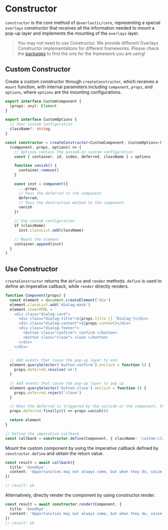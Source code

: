 # Constructor

`constructor` is the core method of `@overlastic/core`, representing a special `overlays` constructor that receives all the information needed to mount a pop-up layer and implements the mounting of the `overlays` layer.

> You may not need to use Constructor. We provide different Overlays Constructor implementations for different frameworks. Please check the [packages](/zh/guide/getting-started#packages) to find the one for the framework you are using!

## Custom Constructor

Create a custom constructor through `createConstructor`, which receives a `mount` function, with internal parameters including `component`, `props`, and `options`, where `options` are the mounting configurations.

```ts
export interface CustomComponent {
  (props: any): Element
}

export interface CustomOptions {
  // Your custom configuration
  className?: string
}

const constructor = createConstructor<CustomComponent, CustomOptions>(
  (component, props, options) => {
    // Options contain the passed-in custom configuration
    const { container, id, index, deferred, className } = options

    function vanish() {
      container.remove()
    }

    const inst = component({
      ...props,
      // Pass the deferred to the component
      deferred,
      // Pass the destruction method to the component
      vanish
    })

    // Use custom configuration
    if (className)
      inst.classList.add(className)

    // Mount the element
    container.append(inst)
  }
)
```

## Use Constructor

`createConstructor` returns the `define` and `render` methods. `define` is used to define an imperative callback, while `render` directly renders.

```ts
function Component(props) {
  const element = document.createElement('div')
  element.classList.add('dialog-mask')
  element.innerHTML = `
    <div class="dialog-card">
      <div class="dialog-title">${props.title || 'Dialog'}</div>
      <div class="dialog-content">${props.content}</div>
      <div class="dialog-footer">
        <button class="confirm"> confirm </button>
        <button class="close"> close </button>
      </div>
    </div>
  `

  // Add events that cause the pop-up layer to end
  element.querySelector('button.confirm').onclick = function () {
    props.deferred.resolve('ok')
  }

  // Add events that cause the pop-up layer to pop up
  element.querySelector('button.close').onclick = function () {
    props.deferred.reject('close')
  }

  // When the deferred is triggered by the outside or the component, the component should be destroyed.
  props.deferred.finally(() => props.vanish())

  return element
}

// Define the imperative callback
const callback = constructor.define(Component, { className: 'custom-class' })
```

Mount the custom component by using the imperative callback defined by `constructor.define` and obtain the return value.

```ts
const result = await callback({
  title: 'Goodbye',
  content: 'Opportunities may not always come, but when they do, seize them.'
})

// result: ok
```

Alternatively, directly render the component by using constructor.render.

```ts
const result = await constructor.render(Component, {
  title: 'Goodbye',
  content: 'Opportunities may not always come, but when they do, seize them.'
})
// result: ok
```
